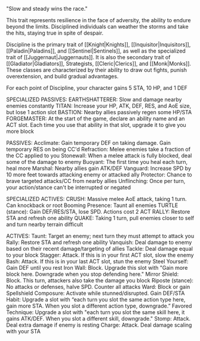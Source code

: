 "Slow and steady wins the race."

This trait represents resilience in the face of adversity, the ability to endure beyond the limits. Disciplined individuals can weather the storms and take the hits, staying true in spite of despair.

Discipline is the primary trait of [[Knight|Knights]], [[Inquisitor|Inquisitors]], [[Paladin|Paladins]], and [[Sentinel|Sentinels]], as well as the specialized trait of [[Juggernaut|Juggernauts]]. It is also the secondary trait of [[Gladiator|Gladiators]], Strategists, [[Cleric|Clerics]], and [[Monk|Monks]]. These classes are characterized by their ability to draw out fights, punish overextension, and build gradual advantages.

For each point of Discipline, your character gains 5 STA, 10 HP, and 1 DEF

SPECIALIZED PASSIVES:
EARTHSHATTERER: Slow and damage nearby enemies constantly
TITAN: Increase your HP, ATK, DEF, RES, and AoE size, but lose 1 action slot
BASTION: Nearby allies passively regen some HP/STA
FORGEMASTER: At the start of the game, declare an ability name and an ACT slot. Each time you use that ability in that slot, upgrade it to give you more block

PASSIVES:
Acclimate: Gain temporary DEF on taking damage. Gain temporary RES on being CC'd
Refraction: Melee enemies take a fraction of the CC applied to you
Stonewall: When a melee attack is fully blocked, deal some of the damage to enemy
Buoyant: The first time you heal each turn, heal more
Marshal: Nearby allies gain ATK/DEF
Vanguard: Increase SPD by 10 more feet towards attacking enemy or attacked ally
Protector: Chance to brave targeted attacks/CC from nearby allies
Unflinching: Once per turn, your action/stance can't be interrupted or negated

SPECIALIZED ACTIVES:
CRUSH: Massive melee AoE attack, taking 1 turn. Can knockback or root
Booming Presence: Taunt all enemies
TURTLE (stance): Gain DEF/RES/STA, lose SPD. Actions cost 2 ACT
RALLY: Restore STA and refresh one ability
QUAKE: Taking 1 turn, pull enemies closer to self and turn nearby terrain difficult

ACTIVES:
Taunt: Target an enemy; next turn they must attempt to attack you
Rally: Restore STA and refresh one ability
Vanquish: Deal damage to enemy based on their recent damage/targeting of allies
Tackle: Deal damage equal to your block
Stagger: Attack. If this is in your first ACT slot, slow the enemy
Bash: Attack. If this is in your last ACT slot, stun the enemy
Steel Yourself: Gain DEF until you rest
Iron Wall: Block. Upgrade this slot with "Gain more block here. Downgrade when you stop defending here."
Mirror Shield: Block. This turn, attackers also take the damage you block
Riposte (stance): No attacks or defenses, halve SPD. Counter all attacks
Ward: Block or gain Spellshield
Composure: Activate while stunned/disrupted. Gain DEF/STA
Habit: Upgrade a slot with “each turn you slot the same action type here, gain more STA. When you slot a different action type, downgrade.”
Favored Technique: Upgrade a slot with "each turn you slot the same skill here, it gains ATK/DEF. When you slot a different skill, downgrade."
Stomp: Attack. Deal extra damage if enemy is resting
Charge: Attack. Deal damage scaling with your STA